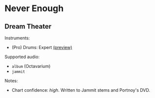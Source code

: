 # Never Enough

## Dream Theater

Instruments:

  * (Pro) Drums: Expert
    [(preview)](http://pages.cs.wisc.edu/~tolly/customs/?artist=dream-theater&title=never-enough)

Supported audio:

  * `album` (Octavarium)
  * `jammit`

Notes:

  * Chart confidence: *high*. Written to Jammit stems and Portnoy's DVD.
